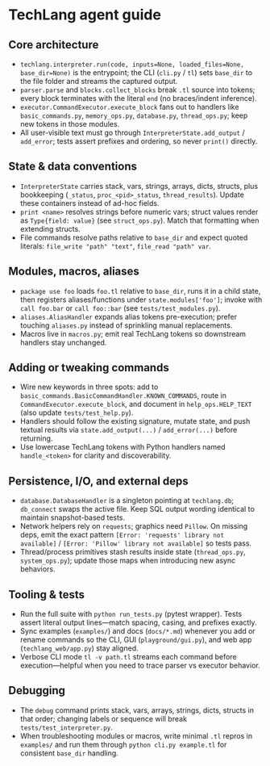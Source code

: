 # TechLang agent guide

## Core architecture
- `techlang.interpreter.run(code, inputs=None, loaded_files=None, base_dir=None)` is the entrypoint; the CLI (`cli.py` / `tl`) sets `base_dir` to the file folder and streams the captured output.
- `parser.parse` and `blocks.collect_blocks` break `.tl` source into tokens; every block terminates with the literal `end` (no braces/indent inference).
- `executor.CommandExecutor.execute_block` fans out to handlers like `basic_commands.py`, `memory_ops.py`, `database.py`, `thread_ops.py`; keep new tokens in those modules.
- All user-visible text must go through `InterpreterState.add_output` / `add_error`; tests assert prefixes and ordering, so never `print()` directly.

## State & data conventions
- `InterpreterState` carries stack, vars, strings, arrays, dicts, structs, plus bookkeeping (`_status`, `proc_<pid>_status`, `thread_results`). Update these containers instead of ad-hoc fields.
- `print <name>` resolves strings before numeric vars; struct values render as `Type{field: value}` (see `struct_ops.py`). Match that formatting when extending structs.
- File commands resolve paths relative to `base_dir` and expect quoted literals: `file_write "path" "text"`, `file_read "path" var`.

## Modules, macros, aliases
- `package use foo` loads `foo.tl` relative to `base_dir`, runs it in a child state, then registers aliases/functions under `state.modules['foo']`; invoke with `call foo.bar` or `call foo::bar` (see `tests/test_modules.py`).
- `aliases.AliasHandler` expands alias tokens pre-execution; prefer touching `aliases.py` instead of sprinkling manual replacements.
- Macros live in `macros.py`; emit real TechLang tokens so downstream handlers stay unchanged.

## Adding or tweaking commands
- Wire new keywords in three spots: add to `basic_commands.BasicCommandHandler.KNOWN_COMMANDS`, route in `CommandExecutor.execute_block`, and document in `help_ops.HELP_TEXT` (also update `tests/test_help.py`).
- Handlers should follow the existing signature, mutate state, and push textual results via `state.add_output(...)` / `add_error(...)` before returning.
- Use lowercase TechLang tokens with Python handlers named `handle_<token>` for clarity and discoverability.

## Persistence, I/O, and external deps
- `database.DatabaseHandler` is a singleton pointing at `techlang.db`; `db_connect` swaps the active file. Keep SQL output wording identical to maintain snapshot-based tests.
- Network helpers rely on `requests`; graphics need `Pillow`. On missing deps, emit the exact pattern `[Error: 'requests' library not available]` / `[Error: 'Pillow' library not available]` so tests pass.
- Thread/process primitives stash results inside state (`thread_ops.py`, `system_ops.py`); update those maps when introducing new async behaviors.

## Tooling & tests
- Run the full suite with `python run_tests.py` (pytest wrapper). Tests assert literal output lines—match spacing, casing, and prefixes exactly.
- Sync examples (`examples/`) and docs (`docs/*.md`) whenever you add or rename commands so the CLI, GUI (`playground/gui.py`), and web app (`techlang_web/app.py`) stay aligned.
- Verbose CLI mode `tl -v path.tl` streams each command before execution—helpful when you need to trace parser vs executor behavior.

## Debugging
- The `debug` command prints stack, vars, arrays, strings, dicts, structs in that order; changing labels or sequence will break `tests/test_interpreter.py`.
- When troubleshooting modules or macros, write minimal `.tl` repros in `examples/` and run them through `python cli.py example.tl` for consistent `base_dir` handling.
